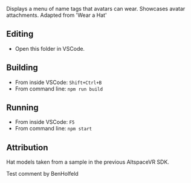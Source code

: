 Displays a menu of name tags that avatars can wear. Showcases avatar attachments. Adapted from 'Wear a Hat'

## Editing

* Open this folder in VSCode.

## Building

* From inside VSCode: `Shift+Ctrl+B`
* From command line: `npm run build`

## Running

* From inside VSCode: `F5`
* From command line: `npm start`

## Attribution

Hat models taken from a sample in the previous AltspaceVR SDK.

Test comment by BenHolfeld